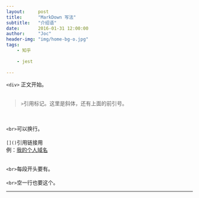 ```yaml
---
layout:     post
title:      "MarkDown 写法"
subtitle:   "介绍语"
date:       2016-01-31 12:00:00
author:     "Joc"
header-img: "img/home-bg-o.jpg"
tags:
    - 知乎
   
    - jest
    
---
```



<div>


`<div>` 正文开始。
<br> <br> 

> `>`引用标记。这里是斜体，还有上面的前引号。


<br> <br> 
 `<br>`可以换行。
<br> <br> 
 `[]()`引用链接用
 <br> 
例：[我的个人域名](http://tnt.moe)

   <br>`<br>`每段开头要有。
   <br>
   <br>`<br>`空一行也要这个。
   <br>
   
   ------------
  
    

  
</div>
    

  